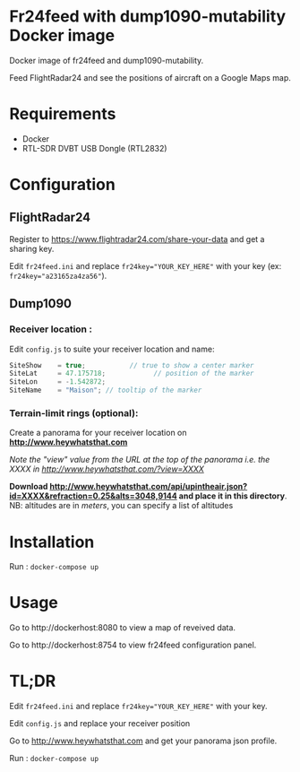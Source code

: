 # Fr24feed with dump1090-mutability Docker image
Docker image of fr24feed and dump1090-mutability.

Feed FlightRadar24 and see the positions of aircraft on a Google Maps map.

# Requirements
- Docker
- RTL-SDR DVBT USB Dongle (RTL2832)

# Configuration
## FlightRadar24
Register to https://www.flightradar24.com/share-your-data and get a sharing key.

Edit `fr24feed.ini` and replace `fr24key="YOUR_KEY_HERE"` with your key (ex: `fr24key="a23165za4za56"`).
## Dump1090
### Receiver location :
Edit `config.js` to suite your receiver location and name:
```javascript
SiteShow    = true;           // true to show a center marker
SiteLat     = 47.175718;            // position of the marker
SiteLon     = -1.542872;
SiteName    = "Maison"; // tooltip of the marker 
```
### Terrain-limit rings (optional):
Create a panorama for your receiver location on **http://www.heywhatsthat.com**

*Note the "view" value from the URL at the top of the panorama
i.e. the XXXX in http://www.heywhatsthat.com/?view=XXXX*

**Download http://www.heywhatsthat.com/api/upintheair.json?id=XXXX&refraction=0.25&alts=3048,9144 and place it in this directory**.
NB: altitudes are in _meters_, you can specify a list of altitudes
# Installation
Run : `docker-compose up`
# Usage
Go to http://dockerhost:8080 to view a map of reveived data.

Go to http://dockerhost:8754 to view fr24feed configuration panel.

# TL;DR
Edit `fr24feed.ini` and replace `fr24key="YOUR_KEY_HERE"` with your key.

Edit `config.js` and replace your receiver position

Go to  http://www.heywhatsthat.com and get your panorama json profile.

Run : `docker-compose up`
